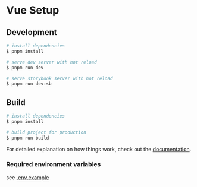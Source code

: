 # Vue Setup

## Development

```bash
# install dependencies
$ pnpm install

# serve dev server with hot reload
$ pnpm run dev

# serve storybook server with hot reload
$ pnpm run dev:sb
```

## Build

```bash
# install dependencies
$ pnpm install

# build project for production
$ pnpm run build
```

For detailed explanation on how things work, check out the [documentation](https://vitejs.dev/guide/).

### Required environment variables

see [.env.example](./.env.example)
